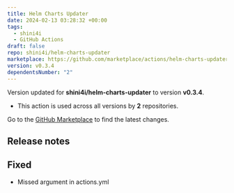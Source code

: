 ```yaml
---
title: Helm Charts Updater
date: 2024-02-13 03:28:32 +00:00
tags:
  - shini4i
  - GitHub Actions
draft: false
repo: shini4i/helm-charts-updater
marketplace: https://github.com/marketplace/actions/helm-charts-updater
version: v0.3.4
dependentsNumber: "2"
---
```



Version updated for **shini4i/helm-charts-updater** to version **v0.3.4**.
- This action is used across all versions by **2** repositories.

Go to the [GitHub Marketplace](https://github.com/marketplace/actions/helm-charts-updater) to find the latest changes.

## Release notes

## Fixed
- Missed argument in actions.yml

